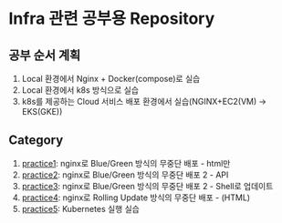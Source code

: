# Infra 관련 공부용 Repository

## 공부 순서 계획
1. Local 환경에서 Nginx + Docker(compose)로 실습
2. Local 환경에서 k8s 방식으로 실습
3. k8s를 제공하는 Cloud 서비스 배포 환경에서 실습(NGINX+EC2(VM) -> EKS(GKE))

## Category
1. [practice1](./practice1-bluegreen-nginx-html): nginx로 Blue/Green 방식의 무중단 배포 - html만
2. [practice2](./practice2-bluegreen-nginx-api): nginx로 Blue/Green 방식의 무중단 배포 2 - API
3. [practice3](./practice3-bluegreen-nginx-api2): nginx로 Blue/Green 방식의 무중단 배포 2 - Shell로 업데이트
4. [practice4](./practice4-rolling-nginx-html): nginx로 Rolling Update 방식의 무중단 배포 - (HTML)
5. [practice5](./practice5-minikube-start): Kubernetes 실행 실습